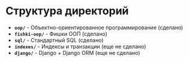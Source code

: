 # Структура директорий

- **`oop/`** - Объектно-ориентированное программирование (сделано)
- **`fishki-oop/`** - Фишки ООП (сделано)
- **`sql/`** - Стандартный SQL (сделано)
- **`indexes/`** - Индексы и транзакции (еще не сделано)
- **`django/`** - Django + Django ORM (еще не сделано)
